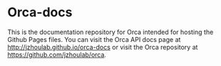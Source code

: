 # Orca-docs

This is the documentation repository for Orca intended for hosting the Github Pages files. You can visit the Orca API docs page at http://jzhoulab.github.io/orca-docs or visit the Orca repository at https://github.com/jzhoulab/orca.
